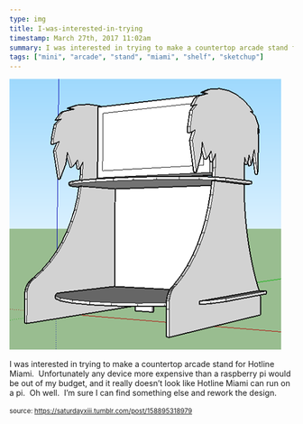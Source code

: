 ```yaml
---
type: img
title: I-was-interested-in-trying
timestamp: March 27th, 2017 11:02am
summary: I was interested in trying to make a countertop arcade stand for Hotline Miami  Unfortunately any device more expensive than a raspberry pi would be o
tags: ["mini", "arcade", "stand", "miami", "shelf", "sketchup"]
---
```

<img src="../media/158895318979.png"/>
                                                                                          
I was interested in trying to make a countertop arcade stand for Hotline Miami.  Unfortunately any device more expensive than a raspberry pi would be out of my budget, and it really doesn’t look like Hotline Miami can run on a pi.  Oh well.  I’m sure I can find something else and rework the design.
 
                                    
                
                
                
                
                                
<small>source: https://saturdayxiii.tumblr.com/post/158895318979</small>